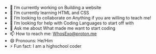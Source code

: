 - 🔭 I’m currently working on Building a website
- 🌱 I’m currently learning HTML and CSS
- 👯 I’m looking to collaborate on Anything if you are willing to teach me!
- 🤔 I’m looking for help with Coding Languages to start off with
- 💬 Ask me about What made me want to start coding
- 📫 How to reach me: WhosExo@proton.me
- 😄 Pronouns: He/Him
- ⚡ Fun fact: I am a highschool coder
